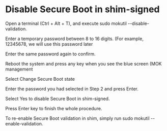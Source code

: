 # Disable Secure Boot in shim-signed

Open a terminal (Ctrl + Alt + T), and execute sudo mokutil --disable-validation.

Enter a temporary password between 8 to 16 digits. (For example, 12345678, we will use this password later

Enter the same password again to confirm.

Reboot the system and press any key when you see the blue screen (MOK management 

Select Change Secure Boot state

Enter the password you had selected in Step 2 and press Enter. 

Select Yes to disable Secure Boot in shim-signed. 

Press Enter key to finish the whole procedure. 

To re-enable Secure Boot validation in shim, simply run sudo mokutil --enable-validation. 
